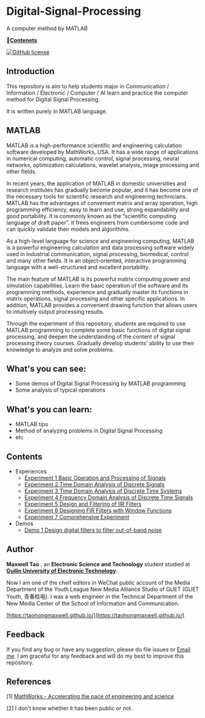 # Digital-Signal-Processing

A computer method by MATLAB

**📕[Contenets](#Contents)**

[![GitHub license](https://img.shields.io/badge/license-MIT-blue.svg)](https://github.com/TaohongMaxwell/Digital-Signal-Processing/edit/master/LICENSE)

## Introduction

This repository is aim to help students major in Communication / Information / Electronic / Computer / AI learn and practice the computer method for Digital Signal Processing.

It is written purely in MATLAB language.

## MATLAB

MATLAB is a high-performance scientific and engineering calculation software developed by MathWorks, USA. It has a wide range of applications in numerical computing, automatic control, signal processing, neural networks, optimization calculations, wavelet analysis, image processing and other fields.

In recent years, the application of MATLAB in domestic universities and research institutes has gradually become popular, and it has become one of the necessary tools for scientific research and engineering technicians. MATLAB has the advantages of convenient matrix and array operation, high programming efficiency, easy to learn and use, strong expandability and good portability. It is commonly known as the “scientific computing language of draft paper”. It frees engineers from cumbersome code and can quickly validate their models and algorithms.

As a high-level language for science and engineering computing, MATLAB is a powerful engineering calculation and data processing software widely used in industrial communication, signal processing, biomedical, control and many other fields. It is an object-oriented, interactive programming language with a well-structured and excellent portability.

The main feature of MATLAB is its powerful matrix computing power and simulation capabilities. Learn the basic operation of the software and its programming methods, experience and gradually master its functions in matrix operations, signal processing and other specific applications. In addition, MATLAB provides a convenient drawing function that allows users to intuitively output processing results.

Through the experiment of this repository, students are required to use MATLAB programming to complete some basic functions of digital signal processing, and deepen the understanding of the content of signal processing theory courses. Gradually develop students' ability to use their knowledge to analyze and solve problems.

## What's you can see:

- Some demos of Digital Signal Processing by MATLAB programming
- Some analysis of typical operations

## What's you can learn:

- MATLAB tips
- Method of analyzing problems in Digital Signal Processing
- etc

## Contents

- Experiences
  - [Experiment 1 Basic Operation and Processing of Signals](./Experiment%201%20Basic%20operation%20and%20processing%20of%20signals.md)
  - [Experiment 2 Time Domain Analysis of Discrete Signals](./Experiment%202%20Time%20domain%20analysis%20of%20discrete%20signals.md) 
  - [Experiment 3 Time Domain Analysis of Discrete Time Systems](./Experiment%203%20Time%20domain%20analysis%20of%20discrete%20time%20systems.md) 
  - [Experiment 4 Frequency Domain Analysis of Discrete Time Signals](./Experiment%204%20Frequency%20Domain%20Analysis%20of%20Discrete%20Time%20Signals.md)
  - [Experiment 5 Design and Filtering of IIR Filters](./Experiment%205%20Design%20and%20Filtering%20of%20IIR%20Filters.md)
  - [Experiment 6 Designing FIR Filters with Window Functions](./Experiment%206%20Designing%20FIR%20Filters%20with%20Window%20Functions.md)
  - [Experiment 7 Comprehensive Experiment](./Experiment%207%20Comprehensive%20experiment.md)
- Demos
  - [Demo 1 Design digital filters to filter out-of-band noise](./demos/Demo%201%20Design%20digital%20filters%20to%20filter%20out-of-band%20noise.md)

## Author

**Maxwell Tao** , an **Electronic Science and Technology** student studied at [**Guilin University of Electronic Technology**](http://www.guet.edu.cn/).

Now I am one of the chelf editors in WeChat public account of the Media Department of the Youth League New Media Alliance Studio of GUET (GUET Youth, 青春桂电). I was a web engineer in the Technical Department of the New Media Center of the School of Information and Communication.

[https://taohongmaxwell.github.io/](https://taohongmaxwell.github.io/)

## Feedback

If you find any bug or have any suggestion, please do file issues or [Email me](mailto:taohong_max@outlook.com?subject=About%20DSP%20on%20GitHub). I am graceful for any feedback and will do my best to improve this repository.

## References

[1] [MathWorks - Accelerating the pace of engineering and science](https://ww2.mathworks.cn/)

[2] I don't know whether it has been public or not.

